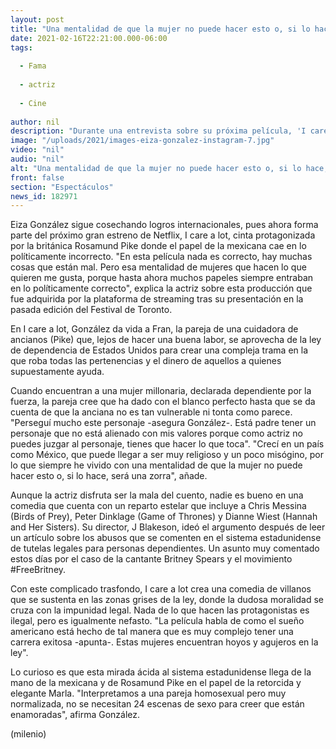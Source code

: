 ```yaml
---
layout: post
title: "Una mentalidad de que la mujer no puede hacer esto o, si lo hace, será una zorra -  Eiza González sobre crecer en México"
date: 2021-02-16T22:21:00.000-06:00
tags:
  
  - Fama
  
  - actriz
  
  - Cine
  
author: nil
description: "Durante una entrevista sobre su próxima película, 'I care a lot', la actriz señaló que México puede llegar a ser muy religioso y un poco misógino. "
image: "/uploads/2021/images-eiza-gonzalez-instagram-7.jpg"
video: "nil"
audio: "nil"
alt: "Una mentalidad de que la mujer no puede hacer esto o, si lo hace, será una zorra -  Eiza González sobre crecer en México"
front: false
section: "Espectáculos"
news_id: 182971
---
```


Eiza González sigue cosechando logros internacionales, pues ahora forma parte del próximo gran estreno de Netflix, I care a lot, cinta protagonizada por la británica Rosamund Pike donde el papel de la mexicana cae en lo políticamente incorrecto.  "En esta película nada es correcto, hay muchas cosas que están mal. Pero esa mentalidad de mujeres que hacen lo que quieren me gusta, porque hasta ahora muchos papeles siempre entraban en lo políticamente correcto", explica la actriz sobre esta producción que fue adquirida por la plataforma de streaming tras su presentación en la pasada edición del Festival de Toronto. 

En I care a lot, González da vida a Fran, la pareja de una cuidadora de ancianos (Pike) que, lejos de hacer una buena labor, se aprovecha de la ley de dependencia de Estados Unidos para crear una compleja trama en la que roba todas las pertenencias y el dinero de aquellos a quienes supuestamente ayuda. 

Cuando encuentran a una mujer millonaria, declarada dependiente por la fuerza, la pareja cree que ha dado con el blanco perfecto hasta que se da cuenta de que la anciana no es tan vulnerable ni tonta como parece. "Perseguí mucho este personaje -asegura González-. Está padre tener un personaje que no está alienado con mis valores porque como actriz no puedes juzgar al personaje, tienes que hacer lo que toca". "Crecí en un país como México, que puede llegar a ser muy religioso y un poco misógino, por lo que siempre he vivido con una mentalidad de que la mujer no puede hacer esto o, si lo hace, será una zorra", añade.

Aunque la actriz disfruta ser la mala del cuento, nadie es bueno en una comedia que cuenta con un reparto estelar que incluye a Chris Messina (Birds of Prey), Peter Dinklage (Game of Thrones) y Dianne Wiest (Hannah and Her Sisters). Su director, J Blakeson, ideó el argumento después de leer un artículo sobre los abusos que se comenten en el sistema estadunidense de tutelas legales para personas dependientes. Un asunto muy comentado estos días por el caso de la cantante Britney Spears y el movimiento #FreeBritney. 

Con este complicado trasfondo, I care a lot crea una comedia de villanos que se sustenta en las zonas grises de la ley, donde la dudosa moralidad se cruza con la impunidad legal. Nada de lo que hacen las protagonistas es ilegal, pero es igualmente nefasto. "La película habla de como el sueño americano está hecho de tal manera que es muy complejo tener una carrera exitosa -apunta-. Estas mujeres encuentran hoyos y agujeros en la ley". 

Lo curioso es que esta mirada ácida al sistema estadunidense llega de la mano de la mexicana y de Rosamund Pike en el papel de la retorcida y elegante Marla. "Interpretamos a una pareja homosexual pero muy normalizada, no se necesitan 24 escenas de sexo para creer que están enamoradas", afirma González. 

(milenio)